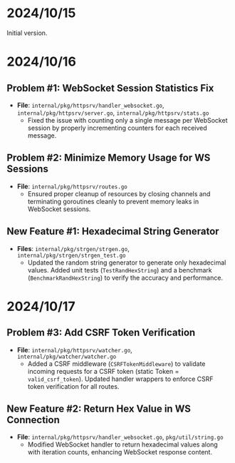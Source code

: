 # 2024/10/15

Initial version.

# 2024/10/16

## Problem #1: WebSocket Session Statistics Fix
- **File**: `internal/pkg/httpsrv/handler_websocket.go`, `internal/pkg/httpsrv/server.go`, `internal/pkg/httpsrv/stats.go`
  - Fixed the issue with counting only a single message per WebSocket session by properly incrementing counters for each received message.

## Problem #2: Minimize Memory Usage for WS Sessions
- **File**: `internal/pkg/httpsrv/routes.go`
  - Ensured proper cleanup of resources by closing channels and terminating goroutines cleanly to prevent memory leaks in WebSocket sessions.
 
## New Feature #1: Hexadecimal String Generator
- **Files**: `internal/pkg/strgen/strgen.go`, `internal/pkg/strgen/strgen_test.go`
  - Updated the random string generator to generate only hexadecimal values. Added unit tests (`TestRandHexString`) and a benchmark (`BenchmarkRandHexString`) to verify the accuracy and performance.

# 2024/10/17

## Problem #3: Add CSRF Token Verification
- **File**: `internal/pkg/httpsrv/watcher.go`, `internal/pkg/watcher/watcher.go`
  - Added a CSRF middleware (`CSRFTokenMiddleware`) to validate incoming requests for a CSRF token (static Token = `valid_csrf_token`). Updated handler wrappers to enforce CSRF token verification for all routes.

## New Feature #2: Return Hex Value in WS Connection
- **File**: `internal/pkg/httpsrv/handler_websocket.go`, `pkg/util/string.go`
  - Modified WebSocket handler to return hexadecimal values along with iteration counts, enhancing WebSocket response content.
